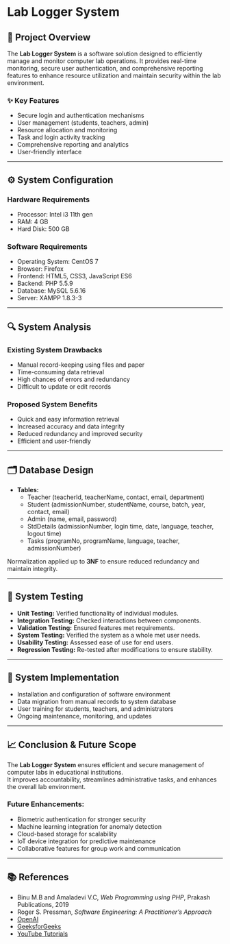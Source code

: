 # Lab Logger System

## 📌 Project Overview
The **Lab Logger System** is a software solution designed to efficiently manage and monitor computer lab operations. 
It provides real-time monitoring, secure user authentication, and comprehensive reporting features to enhance 
resource utilization and maintain security within the lab environment.

### ✨ Key Features
- Secure login and authentication mechanisms
- User management (students, teachers, admin)
- Resource allocation and monitoring
- Task and login activity tracking
- Comprehensive reporting and analytics
- User-friendly interface

---

## ⚙️ System Configuration

### Hardware Requirements
- Processor: Intel i3 11th gen
- RAM: 4 GB
- Hard Disk: 500 GB

### Software Requirements
- Operating System: CentOS 7
- Browser: Firefox
- Frontend: HTML5, CSS3, JavaScript ES6
- Backend: PHP 5.5.9
- Database: MySQL 5.6.16
- Server: XAMPP 1.8.3-3

---

## 🔍 System Analysis

### Existing System Drawbacks
- Manual record-keeping using files and paper
- Time-consuming data retrieval
- High chances of errors and redundancy
- Difficult to update or edit records

### Proposed System Benefits
- Quick and easy information retrieval
- Increased accuracy and data integrity
- Reduced redundancy and improved security
- Efficient and user-friendly

---

## 🗂 Database Design

- **Tables:**
  - Teacher (teacherId, teacherName, contact, email, department)
  - Student (admissionNumber, studentName, course, batch, year, contact, email)
  - Admin (name, email, password)
  - StdDetails (admissionNumber, login time, date, language, teacher, logout time)
  - Tasks (programNo, programName, language, teacher, admissionNumber)

Normalization applied up to **3NF** to ensure reduced redundancy and maintain integrity.

---

## 🧪 System Testing

- **Unit Testing:** Verified functionality of individual modules.  
- **Integration Testing:** Checked interactions between components.  
- **Validation Testing:** Ensured features met requirements.  
- **System Testing:** Verified the system as a whole met user needs.  
- **Usability Testing:** Assessed ease of use for end users.  
- **Regression Testing:** Re-tested after modifications to ensure stability.

---

## 🚀 System Implementation

- Installation and configuration of software environment  
- Data migration from manual records to system database  
- User training for students, teachers, and administrators  
- Ongoing maintenance, monitoring, and updates  

---

## 📈 Conclusion & Future Scope

The **Lab Logger System** ensures efficient and secure management of computer labs in educational institutions.  
It improves accountability, streamlines administrative tasks, and enhances the overall lab environment.  

### Future Enhancements:
- Biometric authentication for stronger security  
- Machine learning integration for anomaly detection  
- Cloud-based storage for scalability  
- IoT device integration for predictive maintenance  
- Collaborative features for group work and communication  

---

## 📚 References

- Binu M.B and Amaladevi V.C, *Web Programming using PHP*, Prakash Publications, 2019  
- Roger S. Pressman, *Software Engineering: A Practitioner’s Approach*  
- [OpenAI](https://www.openai.com)  
- [GeeksforGeeks](https://www.geeksforgeeks.org)  
- [YouTube Tutorials](https://www.youtube.com)  
